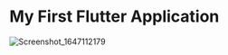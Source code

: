 # My First Flutter Application

![Screenshot_1647112179](https://user-images.githubusercontent.com/28947735/158032085-79039028-8e59-4c38-9b27-8e31c9b21692.png)
